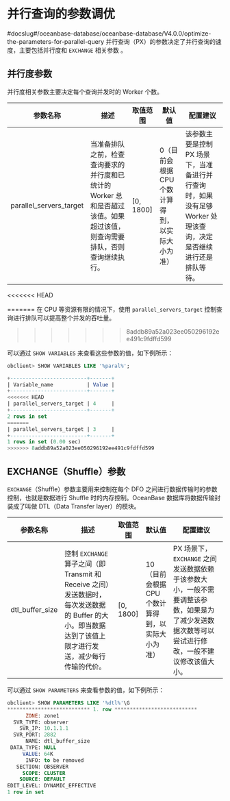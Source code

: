 # 并行查询的参数调优 
#docslug#/oceanbase-database/oceanbase-database/V4.0.0/optimize-the-parameters-for-parallel-query
并行查询（PX）的参数决定了并行查询的速度，主要包括并行度和 `EXCHANGE` 相关参数 。

## 并行度参数 

并行度相关参数主要决定每个查询并发时的 Worker 个数。


|        **参数名称**         |                              **描述**                              |  **取值范围**   |           **默认值**           |                            **配置建议**                            |
|-------------------------|------------------------------------------------------------------|-------------|-----------------------------|----------------------------------------------------------------|
| parallel_servers_target | 当准备排队之前，检查查询要求的并行度和已统计的 Worker 总和是否超过该值。如果超过该值，则查询需要排队，否则查询继续执行。 | \[0, 1800\] | 0（目前会根据 CPU 个数计算得到，以实际大小为准） | 该参数主要是控制 PX 场景下，当准备进行并行查询时，如果没有足够 Worker 处理该查询，决定是否继续进行还是排队等待。 |

<<<<<<< HEAD

=======
在 CPU 等资源有限的情况下，使用 `parallel_servers_target` 控制查询进行排队可以提高整个并发的吞吐量。
>>>>>>> 8addb89a52a023ee050296192ee491c9fdffd599

可以通过 `SHOW VARIABLES` 来查看这些参数的值，如下例所示：

```sql
obclient> SHOW VARIABLES LIKE '%paral%';

+-------------------------+-------+
| Variable_name           | Value |
+-------------------------+-------+
<<<<<<< HEAD
| parallel_servers_target | 4     |
+-------------------------+-------+
2 rows in set 
=======
| parallel_servers_target | 3     |
+-------------------------+-------+
1 rows in set (0.00 sec)
>>>>>>> 8addb89a52a023ee050296192ee491c9fdffd599
```


## EXCHANGE（Shuffle）参数 

`EXCHANGE`（Shuffle）参数主要用来控制在每个 DFO 之间进行数据传输时的参数控制，也就是数据进行 Shuffle 时的内存控制。OceanBase 数据库将数据传输封装成了叫做 DTL（Data Transfer layer）的模块。


|    **参数名称**     |                                             **描述**                                             |  **取值范围**   |           **默认值**            |                                    **配置建议**                                     |
|-----------------|------------------------------------------------------------------------------------------------|-------------|------------------------------|---------------------------------------------------------------------------------|
| dtl_buffer_size | 控制 `EXCHANGE` 算子之间（即Transmit 和 Receive 之间）发送数据时，每次发送数据的 Buffer 的大小。即当数据达到了该值上限才进行发送，减少每行传输的代价。 | \[0, 1800\] | 10（目前会根据 CPU 个数计算得到，以实际大小为准） | PX 场景下，`EXCHANGE` 之间发送数据依赖于该参数大小，一般不需要调整该参数，如果是为了减少发送数据次数等可以尝试进行修改，一般不建议修改该值大小。 |



可以通过 `SHOW PARAMETERS` 来查看参数的值，如下例所示：

```SQL 
obclient> SHOW PARAMETERS LIKE '%dtl%'\G
*************************** 1. row ***************************
      ZONE: zone1
  SVR_TYPE: observer
    SVR_IP: 10.1.1.1
  SVR_PORT: 2882
      NAME: dtl_buffer_size
 DATA_TYPE: NULL
     VALUE: 64K
      INFO: to be removed
   SECTION: OBSERVER
     SCOPE: CLUSTER
    SOURCE: DEFAULT
EDIT_LEVEL: DYNAMIC_EFFECTIVE
1 row in set 
```


